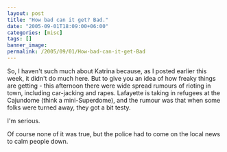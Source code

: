 ```yaml
---
layout: post
title: "How bad can it get? Bad."
date: "2005-09-01T18:09:00+06:00"
categories: [misc]
tags: []
banner_image: 
permalink: /2005/09/01/How-bad-can-it-get-Bad
---
```


So, I haven't such much about Katrina because, as I posted earlier this week, it didn't do much here. But to give you an idea of how freaky things are getting - this afternoon there were wide spread rumours of rioting in town, including car-jacking and rapes. Lafayette is taking in refugees at the Cajundome (think a mini-Superdome), and the rumour was that when some folks were turned away, they got a bit testy.

I'm serious.

Of course none of it was true, but the police had to come on the local news to calm people down.